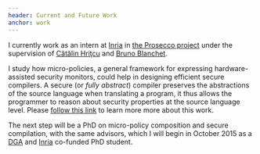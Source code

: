 ```yaml
---
header: Current and Future Work
anchor: work
---
```


I currently work as an intern at
[Inria](http://www.inria.fr/)
in
[the Prosecco project](http://prosecco.gforge.inria.fr/)
under the supervision of
[Cătălin Hriţcu](http://prosecco.gforge.inria.fr/personal/hritcu/)
and
[Bruno Blanchet](http://prosecco.gforge.inria.fr/personal/bblanche/index-eng.html).

I study how micro-policies, a general framework for expressing
hardware-assisted security monitors, could help in designing efficient
secure compilers. A secure (or *fully abstract*) compiler preserves
the abstractions of the source language when translating a program, it
thus allows the programmer to reason about security properties at the
source language level. Please
[follow this link](http://prosecco.gforge.inria.fr/personal/hritcu/students/topics/2015/micro-policies-yannis.pdf)
to learn more more about this work.

The next step will be a PhD on micro-policy composition and secure
compilation, with the same advisors, which I will begin in October
2015 as a
[DGA](http://www.defense.gouv.fr/dga)
and
[Inria](http://www.inria.fr/)
co-funded PhD student.
